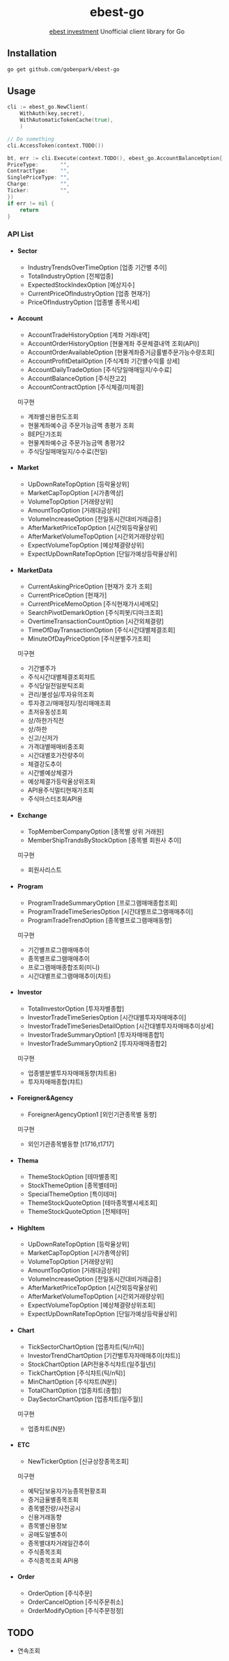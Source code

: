 <p align="center">
<h1 align="center">ebest-go</h1>
<p align="center"><a href="https://ebestsec.co.kr/">ebest investment</a> Unofficial client library for Go </p>


## Installation

```bash
go get github.com/gobenpark/ebest-go
```


## Usage

```go
cli := ebest_go.NewClient(
	WithAuth(key,secret),
	WithAutomaticTokenCache(true),
	)

// Do something
cli.AccessToken(context.TODO())

bt, err := cli.Execute(context.TODO(), ebest_go.AccountBalanceOption{
PriceType:       "",
ContractType:    "",
SinglePriceType: "",
Charge:          "",
Ticker:          "",
})
if err != nil {
	return
}
```

### API List

- #### Sector
  - IndustryTrendsOverTimeOption [업종 기간별 추이]
  - TotalIndustryOption [전체업종]
  - ExpectedStockIndexOption [예상지수]
  - CurrentPriceOfIndustryOption [업종 현재가]
  - PriceOfIndustryOption [업종별 종목시세]

- #### Account
  - AccountTradeHistoryOption [계좌 거래내역]
  - AccountOrderHistoryOption [현물계좌 주문체결내역 조회(API)]
  - AccountOrderAvailableOption [현물계좌증거금률별주문가능수량조회]
  - AccountProfitDetailOption [주식계좌 기간별수익률 상세]
  - AccountDailyTradeOption [주식당일매매일지/수수료]
  - AccountBalanceOption [주식잔고2]
  - AccountContractOption [주식체결/미체결]

  미구현
  - 계좌별신용한도조회
  - 현물계좌예수금 주문가능금액 총평가 조회
  - BEP단가조회
  - 현물계좌예수금 주문가능금액 총평가2
  - 주식당일매매일지/수수료(전일)

- #### Market
  - UpDownRateTopOption [등락율상위]
  - MarketCapTopOption [시가총액상]
  - VolumeTopOption [거래량상위]
  - AmountTopOption [거래대금상위]
  - VolumeIncreaseOption [전일동시간대비거래급증]
  - AfterMarketPriceTopOption [시간외등락율상위]
  - AfterMarketVolumeTopOption [시간외거래량상위]
  - ExpectVolumeTopOption [예상체결량상위]
  - ExpectUpDownRateTopOption [단일가예상등락율상위]

- #### MarketData
  - CurrentAskingPriceOption [현재가 호가 조회]
  - CurrentPriceOption [현재가]
  - CurrentPriceMemoOption [주식현재가시세메모]
  - SearchPivotDemarkOption [주식피봇/디마크조회]
  - OvertimeTransactionCountOption [시간외체결량]
  - TimeOfDayTransactionOption [주식시간대별체결조회]
  - MinuteOfDayPriceOption [주식분별주가조회]

  미구현
  - 기간별주가
  - 주식시간대별체결조회챠트
  - 주식당일전일분틱조회
  - 관리/불성실/투자유의조회
  - 투자경고/매매정지/정리매매조회
  - 초저유동성조회
  - 상/하한가직전
  - 상/하한
  - 신고/신저가
  - 가격대별매매비중조회
  - 시간대별호가잔량추이
  - 체결강도추이
  - 시간별예상체결가
  - 예상체결가등락율상위조회
  - API용주식멀티현재가조회
  - 주식마스터조회API용

- #### Exchange
  - TopMemberCompanyOption [종목별 상위 거래원]
  - MemberShipTrandsByStockOption [종목별 회원사 추이]

  미구현 
  - 회원사리스트

- #### Program
  - ProgramTradeSummaryOption [프로그램매매종합조회]
  - ProgramTradeTimeSeriesOption [시간대별프로그램매매추이]
  - ProgramTradeTrendOption [종목별프로그램매매동향]

  미구현
  - 기간별프로그램매매추이
  - 종목별프로그램매매추이
  - 프로그램매매종합조회(미니)
  - 시간대별프로그램매매추이(차트)

- #### Investor
  - TotalInvestorOption [투자자별종합]
  - InvestorTradeTimeSeriesOption [시간대별투자자매매추이]
  - InvestorTradeTimeSeriesDetailOption [시간대별투자자매매추이상세]
  - InvestorTradeSummaryOption1 [투자자매매종합1]
  - InvestorTradeSummaryOption2 [투자자매매종합2]

  미구현
  - 업종별분별투자자매매동향(챠트용)
  - 투자자매매종합(챠트)

- #### Foreigner&Agency
  - ForeignerAgencyOption1 [외인기관종목별 동향]

  미구현
  - 외인기관종목별동향 [t1716,t1717]

- #### Thema
  - ThemeStockOption [테마별종목]
  - StockThemeOption [종목별테마]
  - SpecialThemeOption [특이테마]
  - ThemeStockQuoteOption [테마종목별시세조회]
  - ThemeStockQuoteOption [전체테마]

- #### HighItem
  - UpDownRateTopOption [등락율상위]
  - MarketCapTopOption [시가총액상위]
  - VolumeTopOption [거래량상위]
  - AmountTopOption [거래대금상위]
  - VolumeIncreaseOption [전일동시간대비거래급증]
  - AfterMarketPriceTopOption [시간외등락율상위]
  - AfterMarketVolumeTopOption [시간외거래량상위]
  - ExpectVolumeTopOption [예상체결량상위조회]
  - ExpectUpDownRateTopOption [단일가예상등락율상위]

- #### Chart
  - TickSectorChartOption [업종차트(틱/n틱)]
  - InvestorTrendChartOption [기간별투자자매매추이(챠트)]
  - StockChartOption [API전용주식챠트(일주월년)]
  - TickChartOption [주식챠트(틱/n틱)]
  - MinChartOption [주식챠트(N분)]
  - TotalChartOption [업종챠트(종합)]
  - DaySectorChartOption [업종챠트(일주월)]
    
  미구현
  - 업종챠트(N분)

- #### ETC
  - NewTickerOption [신규상장종목조회]

  미구현
  - 예탁담보융자가능종목현황조회
  - 증거금율별종목조회
  - 종목별잔량/사전공시
  - 신용거래동향
  - 종목별신용정보
  - 공매도일별추이
  - 종목별대차거래일간추이
  - 주식종목조회
  - 주식종목조회 API용

- #### Order
  - OrderOption [주식주문]
  - OrderCancelOption [주식주문취소]
  - OrderModifyOption [주식주문정정]


## TODO

- 연속조회

